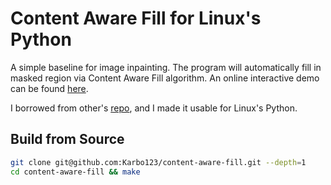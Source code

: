 # Content Aware Fill for Linux's Python

A simple baseline for image inpainting. The program will automatically fill in masked region via Content Aware Fill algorithm. An online interactive demo can be found [here](https://61315.github.io/resynthesizer/painter.html).

I borrowed from other's [repo](https://github.com/61315/resynthesizer), and I made it usable for Linux's Python.

## Build from Source

```bash
git clone git@github.com:Karbo123/content-aware-fill.git --depth=1
cd content-aware-fill && make
```
